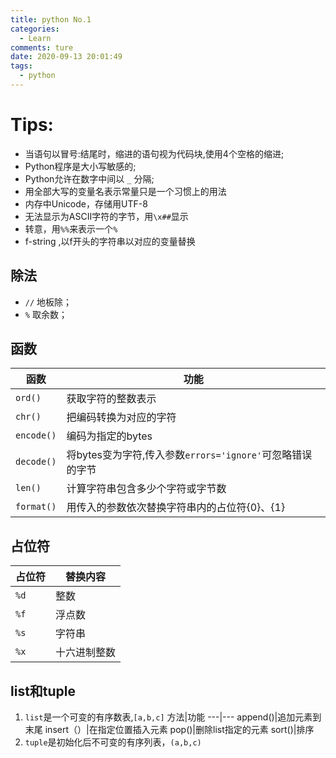 ```yaml
---
title: python No.1
categories:
  - Learn
comments: ture
date: 2020-09-13 20:01:49
tags:
  - python
---
```



# Tips:
- 当语句以冒号:结尾时，缩进的语句视为代码块,使用4个空格的缩进;
- Python程序是大小写敏感的;
- Python允许在数字中间以 `_` 分隔;
- 用全部大写的变量名表示常量只是一个习惯上的用法
- 内存中Unicode，存储用UTF-8
- 无法显示为ASCII字符的字节，用`\x##`显示
- 转意，用`%%`来表示一个`%`
- f-string ,以f开头的字符串以对应的变量替换


## 除法
- `//`  地板除；
- `%`   取余数；

## 函数

函数|功能
---|---
`ord()`| 获取字符的整数表示
`chr()`| 把编码转换为对应的字符
`encode()`|编码为指定的bytes
`decode()`|将bytes变为字符,传入参数`errors='ignore'`可忽略错误的字节
`len()`|计算字符串包含多少个字符或字节数
`format()`|用传入的参数依次替换字符串内的占位符{0}、{1}

## 占位符
占位符|替换内容
---|---
`%d`|整数
`%f`|浮点数
`%s`|字符串
`%x`|十六进制整数


## list和tuple
1. `list`是一个可变的有序数表,`[a,b,c]`
   方法|功能
   ---|---
   append()|追加元素到末尾
   insert（）|在指定位置插入元素
   pop()|删除list指定的元素
   sort()|排序
2. `tuple`是初始化后不可变的有序列表，`(a,b,c)`
  

